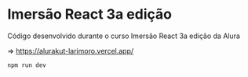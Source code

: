 # Imersão React 3a edição

Código desenvolvido durante o curso Imersão React 3a edição da Alura

=> https://alurakut-larimoro.vercel.app/

```bash
npm run dev
```

